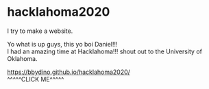 # hacklahoma2020
I try to make a website.

Yo what is up guys, this yo boi Daniel!!!  
I had an amazing time at Hacklahoma!!! shout out to the University of Oklahoma.  

https://bbydino.github.io/hacklahoma2020/  
^^^^^CLICK ME^^^^^
